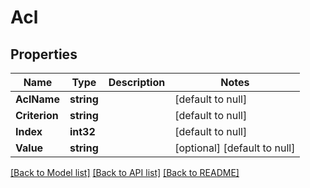 # Acl

## Properties
Name | Type | Description | Notes
------------ | ------------- | ------------- | -------------
**AclName** | **string** |  | [default to null]
**Criterion** | **string** |  | [default to null]
**Index** | **int32** |  | [default to null]
**Value** | **string** |  | [optional] [default to null]

[[Back to Model list]](../README.md#documentation-for-models) [[Back to API list]](../README.md#documentation-for-api-endpoints) [[Back to README]](../README.md)


